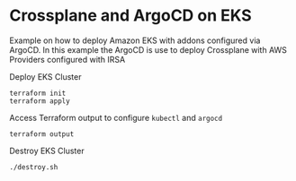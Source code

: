# Crossplane and ArgoCD on EKS

Example on how to deploy Amazon EKS with addons configured via ArgoCD.
In this example the ArgoCD is use to deploy Crossplane with AWS Providers configured with IRSA

Deploy EKS Cluster
```shell
terraform init
terraform apply
```

Access Terraform output to configure `kubectl` and `argocd`
```shell
terraform output
```

Destroy EKS Cluster
```shell
./destroy.sh
```
